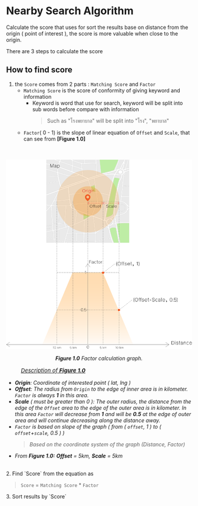 # Nearby Search Algorithm

Calculate the score that uses for sort the results base on distance from the origin ( point of interest ), the score is more valuable when close to the origin.

There are 3 steps to calculate the score

## How to find score

1. the `Score` comes from 2 parts : `Matching Score` and `Factor`
    * `Matching Score` is the score of conformity of giving keyword and information
        - Keyword is word that use for search, keyword will be split into sub words before compare with information
            > Such as "โรงพยาบาล" will be split into "โรง", "พยาบาล" 
    * `Factor`( 0 - 1) is the slope of linear equation of `Offset` and `Scale`, that can see from **[Figure 1.0]**
<br><br><br>
<p align="center"><img src="./static/image/fator_algorithm.png" /></p>
<em><p align="center"><b>Figure 1.0</b> Factor calculation graph.</p></em>
<p style="padding-left:40px; font-size:15px;"><i><u>Description of <b>Figure 1.0</b></u></i><p>
</p>
<i>
<ul style="list-style-type:square font-size:15px;">
    <li><b>Origin</b>: Coordinate of interested point ( lat, lng )</li>
    <li><b>Offset</b>: The radius from <code>Origin</code> to the edge of inner area is in kilometer. <code>Factor</code> is always <b>1</b> in this area.</li>
    <li><b>Scale</b> ( must be greater than 0 ): The outer radius, the distance from the edge of the <code>Offset</code> area to the edge of the outer area is in kilometer. In this area <code>Factor</code> will decrease from <b>1</b> and will be <b>0.5</b> at the edge of outer area and will continue decreasing along the distance away.
    <li><code>Factor</code> is based on slope of the graph ( from ( <code>offset</code>, 1 ) to ( <code>offset</code>+<code>scale</code>, 0.5 ) )
    <blockquote style="font-size: 14px;">Based on the coordinate system of the graph (Distance, Factor)</blockquote></li>
    <li>From <b>Figure 1.0:</b> <b>Offset</b> = 5km, <b>Scale</b> = 5km</li>
</ul>
</i>
<br>
2. Find `Score` from the equation as
<blockquote><code>Score</code> = <code>Matching Score</code> * <code>Factor</code></blockquote>
3. Sort results by `Score`
